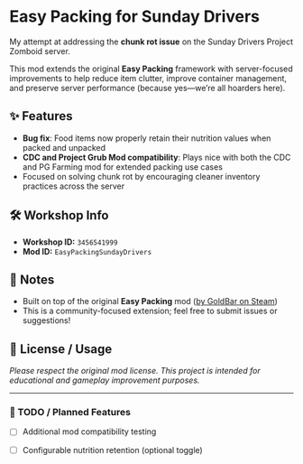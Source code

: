 # Easy Packing for Sunday Drivers

My attempt at addressing the **chunk rot issue** on the Sunday Drivers Project Zomboid server.

This mod extends the original **Easy Packing** framework with server-focused improvements to help reduce item clutter, improve container management, and preserve server performance (because yes—we’re all hoarders here).

## ✨ Features
- **Bug fix**: Food items now properly retain their nutrition values when packed and unpacked  
- **CDC and Project Grub Mod compatibility**: Plays nice with both the CDC and PG Farming mod for extended packing use cases  
- Focused on solving chunk rot by encouraging cleaner inventory practices across the server

## 🛠️ Workshop Info
- **Workshop ID:** `3456541999`  
- **Mod ID:** `EasyPackingSundayDrivers`

## 🧩 Notes
- Built on top of the original **Easy Packing** mod ([by GoldBar on Steam](https://steamcommunity.com/sharedfiles/filedetails/?id=2438225189))  
- This is a community-focused extension; feel free to submit issues or suggestions!

## 🧪 License / Usage
*Please respect the original mod license. This project is intended for educational and gameplay improvement purposes.*

---

### 🚧 TODO / Planned Features
- [ ] Additional mod compatibility testing  
- [ ] Configurable nutrition retention (optional toggle)  

